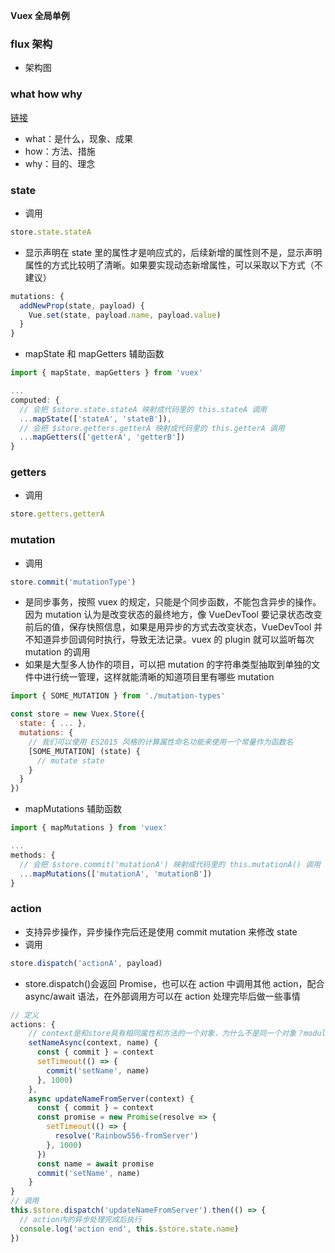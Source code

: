 **Vuex 全局单例**

### flux 架构

- 架构图

### what how why

[链接](https://blog.csdn.net/qq_37003559/article/details/103578335?utm_medium=distribute.pc_relevant.none-task-blog-2%7Edefault%7EBlogCommendFromMachineLearnPai2%7Edefault-1.control&depth_1-utm_source=distribute.pc_relevant.none-task-blog-2%7Edefault%7EBlogCommendFromMachineLearnPai2%7Edefault-1.control)

- what：是什么，现象、成果
- how：方法、措施
- why：目的、理念

### state

- 调用

```js
store.state.stateA
```

- 显示声明在 state 里的属性才是响应式的，后续新增的属性则不是，显示声明属性的方式比较明了清晰。如果要实现动态新增属性，可以采取以下方式（不建议）

```js
mutations: {
  addNewProp(state, payload) {
    Vue.set(state, payload.name, payload.value)
  }
}
```

- mapState 和 mapGetters 辅助函数

```js
import { mapState, mapGetters } from 'vuex'

...
computed: {
  // 会把 $store.state.stateA 映射成代码里的 this.stateA 调用
  ...mapState(['stateA', 'stateB']),
  // 会把 $store.getters.getterA 映射成代码里的 this.getterA 调用
  ...mapGetters(['getterA', 'getterB'])
}
```

### getters

- 调用

```js
store.getters.getterA
```

### mutation

- 调用

```js
store.commit('mutationType')
```

- 是同步事务，按照 vuex 的规定，只能是个同步函数，不能包含异步的操作。因为 mutation 认为是改变状态的最终地方，像 VueDevTool 要记录状态改变前后的值，保存快照信息，如果是用异步的方式去改变状态，VueDevTool 并不知道异步回调何时执行，导致无法记录。vuex 的 plugin 就可以监听每次 mutation 的调用
- 如果是大型多人协作的项目，可以把 mutation 的字符串类型抽取到单独的文件中进行统一管理，这样就能清晰的知道项目里有哪些 mutation

```js
import { SOME_MUTATION } from './mutation-types'

const store = new Vuex.Store({
  state: { ... },
  mutations: {
    // 我们可以使用 ES2015 风格的计算属性命名功能来使用一个常量作为函数名
    [SOME_MUTATION] (state) {
      // mutate state
    }
  }
})
```

- mapMutations 辅助函数

```js
import { mapMutations } from 'vuex'

...
methods: {
  // 会把 $store.commit('mutationA') 映射成代码里的 this.mutationA() 调用
  ...mapMutations(['mutationA', 'mutationB'])
}
```

### action

- 支持异步操作，异步操作完后还是使用 commit mutation 来修改 state
- 调用

```js
store.dispatch('actionA', payload)
```

- store.dispatch()会返回 Promise，也可以在 action 中调用其他 action，配合 async/await 语法，在外部调用方可以在 action 处理完毕后做一些事情

```js
// 定义
actions: {
    // context是和store具有相同属性和方法的一个对象，为什么不是同一个对象？module？
    setNameAsync(context, name) {
      const { commit } = context
      setTimeout(() => {
        commit('setName', name)
      }, 1000)
    },
    async updateNameFromServer(context) {
      const { commit } = context
      const promise = new Promise(resolve => {
        setTimeout(() => {
          resolve('Rainbow556-fromServer')
        }, 1000)
      })
      const name = await promise
      commit('setName', name)
    }
}
// 调用
this.$store.dispatch('updateNameFromServer').then(() => {
  // action内的异步处理完成后执行
  console.log('action end', this.$store.state.name)
})
```
